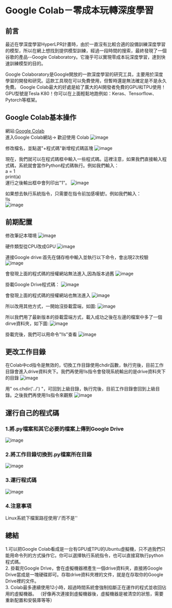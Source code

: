 # Google Colab－零成本玩轉深度學習
## 前言
最近在學深度學習HyperLPR計畫時，由於一直沒有比較合適的設備訓練深度學習的模型，所以在網上想找到提供模型訓練，經過一段時間的搜索，最終發現了一個谷歌的產品--Google Colaboratory。它幾乎可以實現零成本玩深度學習，達到快速訓練模型的目的。  

Google Colaboratory是Google開放的一款深度學習的研究工具，主要用於深度學習的開發和研究。這款工具現在可以免費使用，但暫時還是無法確定是不是永久免費。 Google Colab最大的好處是給了廣大的AI開發者免費的GPU和TPU使用！ GPU型號是Tesla K80！你可以在上面輕鬆地跑例如：Keras、Tensorflow、Pytorch等框架。

## Google Colab基本操作
網站:[Google Colab](https://colab.research.google.com/)  
進入Google Colab網站-> 歡迎使用 Colab
![image](https://github.com/kevin945290/AI_report/blob/main/1.png)

修改檔名，並點選"+程式碼"新增程式碼區塊
![image](https://github.com/kevin945290/AI_report/blob/main/2.png)

現在，我們就可以在程式碼框中輸入一些程式碼。這裡注意，如果我們直接輸入程式碼，系統就會當作Python程式碼執行。例如我們輸入：  
a = 1  
print(a)  
運行之後輸出框中會列印出"1"。
![image](https://github.com/kevin945290/AI_report/blob/main/3.png)

如果想去執行系統指令，只需要在指令前加感嘆號!。例如我們輸入：  
!ls  
![image](https://github.com/kevin945290/AI_report/blob/main/4.png)

## 前期配置
修改筆記本環境
![image](https://github.com/kevin945290/AI_report/blob/main/5.png)

硬件類型從CPU改成GPU
![image](https://github.com/kevin945290/AI_report/blob/main/6.png)

連接Google drive:首先在儲存格中輸入並執行以下命令，會出現2次校驗
![image](https://github.com/kevin945290/AI_report/blob/main/7.png)

會發現上面的程式碼的授權網站無法進入,因為版本過舊
![image](https://github.com/kevin945290/AI_report/blob/main/8.png)

掛載Google Drive程式碼：
![image](https://github.com/kevin945290/AI_report/blob/main/9.png)

會發現上面的程式碼的授權網站也無法進入
![image](https://github.com/kevin945290/AI_report/blob/main/A.png)

所以改用其他方式，一開始沒掛載雲端，如圖:
![image](https://github.com/kevin945290/AI_report/blob/main/B.png)

所以我們用了最新版本的掛載雲端方式，載入成功之後在左邊的檔案中多了一個dirve資料夾，如下圖:
![image](https://github.com/kevin945290/AI_report/blob/main/C.png)

掛載完後，我們可以用命令"!ls"查看
![image](https://github.com/kevin945290/AI_report/blob/main/D.png)

## 更改工作目錄
在Colab中cd指令是無效的，切換工作目錄使用chdir函數，執行完後，目前工作目錄會進入drive資料夾下。我們再使用!ls指令會發現系統輸出的是drive資料夾下的目錄
![image](https://github.com/kevin945290/AI_report/blob/main/E.png)

用" os.chdir('../') "，可回到上級目錄，執行完後，目前工作目錄會回到上級目錄。之後我們再使用!ls指令來觀察
![image](https://github.com/kevin945290/AI_report/blob/main/F.png)

## 運行自己的程式碼
### 1.將.py檔案和其它必要的檔案上傳到Google Drive
![image](https://github.com/kevin945290/AI_report/blob/main/G.png)

### 2.將工作目錄切換到.py檔案所在目錄
![image](https://github.com/kevin945290/AI_report/blob/main/H.png)

### 3.運行程式碼
![image](https://github.com/kevin945290/AI_report/blob/main/I.png)

### 4.注意事項  
Linux系統下檔案路徑使用'/'而不是'\'  

## 總結
1.可以把Google Colab看成是一台有GPU或TPU的Ubuntu虛擬機，只不過我們只能用命令列的方式操作它。你可以選擇執行系統指令，也可以直接寫執行python程式碼。  
2. 掛載完Google Drive，會在虛擬機器裡產生一個drive資料夾，直接將Google Drive當成是一塊硬碟即可。存取drive資料夾裡的文件，就是在存取你的Google Drive裡的文件。  
3. Colab最多連續使用12小時，超過時間系統會強制掐斷正在運作的程式並收回佔用的虛擬機器。 （好像再次連接到虛擬機器後，虛擬機器是被清空的狀態，需要重新配置和安裝庫等等）


